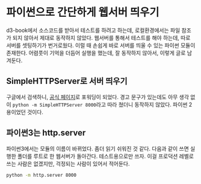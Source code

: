 # 파이썬으로 간단하게 웹서버 띄우기

d3-book에서 소스코드를 받아서 테스트를 하려고 하는데, 로컬환경에서는 파일 참조가 되지 않아서 제대로 동작하지 않았다. 웹서버를 통해서 테스트를 해야 하는데, 따로 서버를 셋팅하기가 번거로웠다. 이럴 때 손쉽게 바로 서버를 띄울 수 있는 파이썬 모듈이 존재한다. 어렴풋이 기억을 더듬어 실행을 했는데, 잘 동작하지 않아서, 이렇게 글로 남겨둔다.

## SimpleHTTPServer로 서버 띄우기

구글에서 검색하니, [공식 페이지](https://docs.python.org/2/library/simplehttpserver.html)로 포워딩이 되었다. 경고 문구가 있는데도 아무 생각 없이 `python -m SimpleHTTPServer 8000`라고 따라 쳤더니 동작하지 않았다. 파이썬 2용이었던 것이다.

## 파이썬3는 http.server

파이썬3에서는 모듈의 이름이 바뀌었다. 좀더 읽기 쉬워진 것 같다. 다음과 같이 쓰면 실행한 폴더를 루트로 한 웹서버가 돌아간다. 테스트용으로만 쓰자. 이걸 프로덕션 레벨로 쓰는 사람은 없겠지만, 걱정되는 사람이 있어서 적어둔다.

```bash
python -m http.server 8000
```

<vue-disqus/>

